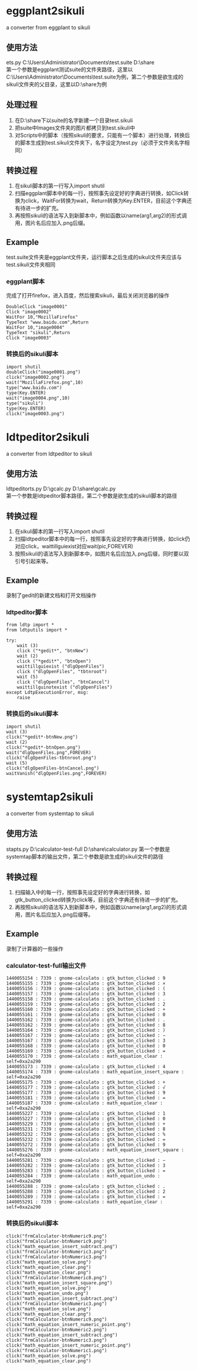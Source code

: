 # eggplant2sikuli
a converter from eggplant to sikuli

## 使用方法
ets.py C:\\Users\\Administrator\\Documents\\test.suite D:\\share  
第一个参数是eggplant测试suite的文件夹路径，这里以C:\\Users\\Administrator\\Documents\\test.suite为例，第二个参数是欲生成的sikuli文件夹的父目录，这里以D:\\share为例

## 处理过程
1. 在D:\\share下以suite的名字新建一个目录test.sikuli 
2. 把suite中Images文件夹的图片都拷贝到test.sikuli中
3. 对Scripts中的脚本（按照sikuli的要求，只能有一个脚本）进行处理，转换后的脚本生成到test.sikuli文件夹下，名字设定为test.py（必须于文件夹名字相同）

## 转换过程
1. 在sikuli脚本的第一行写入import shutil
2. 扫描eggplant脚本中的每一行，按照事先设定好的字典进行转换，如Click转换为click，WaitFor转换为wait，Return转换为Key.ENTER，目前这个字典还有待进一步的扩充。
3. 再按照sikuli的语法写入到新脚本中，例如函数以name(arg1,arg2)的形式调用，图片名后应加入.png后缀。

## Example
test.suite文件夹是eggplant文件夹，运行脚本之后生成的sikuli文件夹应该与test.sikuli文件夹相同

### eggplant脚本
完成了打开firefox，进入百度，然后搜索sikuli，最后关闭浏览器的操作

    DoubleClick "image0001"
    Click "image0002"
    WaitFor 10,"MozillaFirefox"
    TypeText "www.baidu.com",Return
    WaitFor 10,"image0004"
    TypeText "sikuli",Return
    Click "image0003"

### 转换后的sikuli脚本
    import shutil
    doubleClick("image0001.png")
    click("image0002.png")
    wait("MozillaFirefox.png",10)
    type("www.baidu.com")
    type(Key.ENTER)
    wait("image0004.png",10)
    type("sikuli")
    type(Key.ENTER)
    click("image0003.png")

# ldtpeditor2sikuli
a converter from ldtpeditor to sikuli

## 使用方法
ldtpeditorts.py D:\\gcalc.py D:\\share\\gcalc.py  
第一个参数是ldtpeditor脚本路径，第二个参数是欲生成的sikuli脚本的路径

## 转换过程
1. 在sikuli脚本的第一行写入import shutil
2. 扫描ldtpeditor脚本中的每一行，按照事先设定好的字典进行转换，如click仍对应click，waittillguiexist对应wait(pic,FOREVER)
3. 按照sikuli的语法写入到新脚本中，如图片名后应加入.png后缀，同时要以双引号引起来等。

## Example
录制了gedit的新建文档和打开文档操作

### ldtpeditor脚本
    from ldtp import *
	from ldtputils import *
	
	try:
		wait (3)
		click ("*gedit*", "btnNew")
		wait (2)
		click ("*gedit*", "btnOpen")
		waittillguiexist ("dlgOpenFiles")
		click ("dlgOpenFiles", "tbtnroot")
		wait (5)
		click ("dlgOpenFiles", "btnCancel")
		waittillguinotexist ("dlgOpenFiles")
	except LdtpExecutionError, msg:
		raise

### 转换后的sikuli脚本
	import shutil
	wait (3)
	click("*gedit*-btnNew.png")
	wait (2)
	click("*gedit*-btnOpen.png")
	wait("dlgOpenFiles.png",FOREVER)
	click("dlgOpenFiles-tbtnroot.png")
	wait (5)
	click("dlgOpenFiles-btnCancel.png")
	waitVanish("dlgOpenFiles.png",FOREVER)

# systemtap2sikuli
a converter from systemtap to sikuli

## 使用方法
stapts.py D:\\calculator-test-full D:\\share\\calculator.py
第一个参数是systemtap脚本的输出文件，第二个参数是欲生成的sikuli文件的路径

## 转换过程
1. 扫描输入中的每一行，按照事先设定好的字典进行转换，如gtk_button_clicked转换为click等，目前这个字典还有待进一步的扩充。
2. 再按照sikuli的语法写入到新脚本中，例如函数以name(arg1,arg2)的形式调用，图片名后应加入.png后缀等。

## Example
录制了计算器的一些操作

### calculator-test-full输出文件

    1440055154 : 7339 : gnome-calculato : gtk_button_clicked : 9
	1440055155 : 7339 : gnome-calculato : gtk_button_clicked : ×
	1440055156 : 7339 : gnome-calculato : gtk_button_clicked : (
	1440055157 : 7339 : gnome-calculato : gtk_button_clicked : 3
	1440055158 : 7339 : gnome-calculato : gtk_button_clicked : .
	1440055159 : 7339 : gnome-calculato : gtk_button_clicked : 2
	1440055160 : 7339 : gnome-calculato : gtk_button_clicked : +
	1440055161 : 7339 : gnome-calculato : gtk_button_clicked : 0
	1440055162 : 7339 : gnome-calculato : gtk_button_clicked : .
	1440055162 : 7339 : gnome-calculato : gtk_button_clicked : 8
	1440055164 : 7339 : gnome-calculato : gtk_button_clicked : )
	1440055167 : 7339 : gnome-calculato : gtk_button_clicked : −
	1440055167 : 7339 : gnome-calculato : gtk_button_clicked : 3
	1440055168 : 7339 : gnome-calculato : gtk_button_clicked : 0
	1440055169 : 7339 : gnome-calculato : gtk_button_clicked : =
	1440055170 : 7339 : gnome-calculato : math_equation_clear : self=0xa2a290
	1440055173 : 7339 : gnome-calculato : gtk_button_clicked : 4
	1440055174 : 7339 : gnome-calculato : math_equation_insert_square : self=0xa2a290
	1440055175 : 7339 : gnome-calculato : gtk_button_clicked : +
	1440055177 : 7339 : gnome-calculato : gtk_button_clicked : √
	1440055177 : 7339 : gnome-calculato : gtk_button_clicked : 9
	1440055181 : 7339 : gnome-calculato : gtk_button_clicked : =
	1440055187 : 7339 : gnome-calculato : math_equation_clear : self=0xa2a290
	1440055227 : 7339 : gnome-calculato : gtk_button_clicked : 1
	1440055227 : 7339 : gnome-calculato : gtk_button_clicked : 0
	1440055229 : 7339 : gnome-calculato : gtk_button_clicked : +
	1440055231 : 7339 : gnome-calculato : gtk_button_clicked : 8
	1440055232 : 7339 : gnome-calculato : gtk_button_clicked : %
	1440055232 : 7339 : gnome-calculato : gtk_button_clicked : =
	1440055272 : 7339 : gnome-calculato : gtk_button_clicked : 9
	1440055276 : 7339 : gnome-calculato : math_equation_insert_square : self=0xa2a290
	1440055281 : 7339 : gnome-calculato : gtk_button_clicked : −
	1440055282 : 7339 : gnome-calculato : gtk_button_clicked : 3
	1440055283 : 7339 : gnome-calculato : gtk_button_clicked : =
	1440055284 : 7339 : gnome-calculato : math_equation_undo : self=0xa2a290
	1440055288 : 7339 : gnome-calculato : gtk_button_clicked : .
	1440055288 : 7339 : gnome-calculato : gtk_button_clicked : 2
	1440055289 : 7339 : gnome-calculato : gtk_button_clicked : =
	1440055291 : 7339 : gnome-calculato : math_equation_clear : self=0xa2a290

### 转换后的sikuli脚本
    click("frmCalculator-btnNumeric9.png")
	click("frmCalculator-btnNumeric9.png")
	click("math_equation_insert_subtract.png")
	click("frmCalculator-btnNumeric3.png")
	click("frmCalculator-btnNumeric3.png")
	click("math_equation_solve.png")
	click("math_equation_clear.png")
	click("math_equation_clear.png")
	click("frmCalculator-btnNumeric8.png")
	click("math_equation_insert_square.png")
	click("math_equation_solve.png")
	click("math_equation_undo.png")
	click("math_equation_insert_subtract.png")
	click("frmCalculator-btnNumeric3.png")
	click("math_equation_solve.png")
	click("math_equation_clear.png")
	click("frmCalculator-btnNumeric9.png")
	click("math_equation_insert_numeric_point.png")
	click("frmCalculator-btnNumeric2.png")
	click("math_equation_insert_subtract.png")
	click("frmCalculator-btnNumeric3.png")
	click("math_equation_insert_numeric_point.png")
	click("frmCalculator-btnNumeric1.png")
	click("math_equation_solve.png")
	click("math_equation_clear.png")